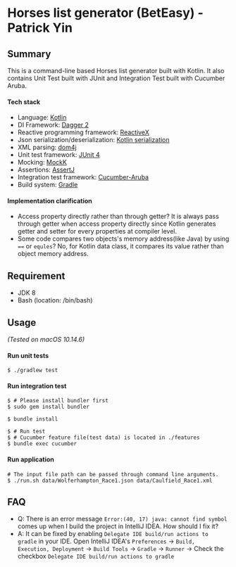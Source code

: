 # Horses list generator (BetEasy) - Patrick Yin

## Summary
This is a command-line based Horses list generator built with Kotlin. It also contains Unit Test built with JUnit and Integration Test built with Cucumber Aruba.

#### Tech stack
- Language: [Kotlin](https://kotlinlang.org/)
- DI Framework: [Dagger 2](https://google.github.io/dagger/)
- Reactive programming framework: [ReactiveX](http://reactivex.io/)
- Json serialization/deserialization: [Kotlin serialization](https://github.com/Kotlin/kotlinx.serialization)
- XML parsing: [dom4j](https://dom4j.github.io/)
- Unit test framework: [JUnit 4](https://junit.org/junit4/)
- Mocking: [MockK](https://github.com/mockk/mockk)
- Assertions: [AssertJ](http://joel-costigliola.github.io/assertj/)
- Integration test framework: [Cucumber-Aruba](https://github.com/cucumber/aruba/)
- Build system: [Gradle](https://gradle.org/)

#### Implementation clarification
- Access property directly rather than through getter?
  It is always pass through getter when access property directly since Kotlin generates getter and setter for every properties at compiler level.
- Some code compares two objects's memory address(like Java) by using `==` or `equles`? No, for Kotlin data class, it compares its value rather than object memory address.

## Requirement
- JDK 8
- Bash (location: /bin/bash)

## Usage
*(Tested on macOS 10.14.6)*

#### Run unit tests
```console
$ ./gradlew test
```

#### Run integration test
```console
$ # Please install bundler first
$ sudo gem install bundler

$ bundle install

$ # Run test
$ # Cucumber feature file(test data) is located in ./features
$ bundle exec cucumber
```

#### Run application
```console
# The input file path can be passed through command line arguments. 
$ ./run.sh data/Wolferhampton_Race1.json data/Caulfield_Race1.xml
```

## FAQ
- Q: There is an error message `Error:(40, 17) java: cannot find symbol` comes up when I build the project in IntelliJ IDEA. How should I fix it?
- A: It can be fixed by enabling `Delegate IDE build/run actions to gradle` in your IDE. Open IntelliJ IDEA's `Preferences` -> `Build, Execution, Deployment` -> `Build Tools` -> `Gradle` -> `Runner` -> Check the checkbox `Delegate IDE build/run actions to gradle`
